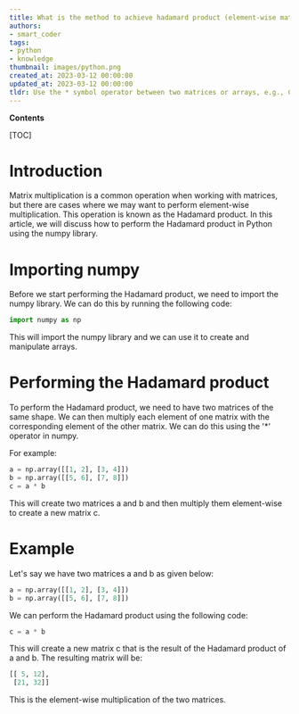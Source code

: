 ```yaml
---
title: What is the method to achieve hadamard product (element-wise matrix multiplication) using numpy?
authors:
- smart_coder
tags:
- python
- knowledge
thumbnail: images/python.png
created_at: 2023-03-12 00:00:00
updated_at: 2023-03-12 00:00:00
tldr: Use the * symbol operator between two matrices or arrays, e.g., C = A * B to perform element-wise matrix multiplication (Hadamard product) in numpy.
---
```


**Contents**

[TOC]

# Introduction

Matrix multiplication is a common operation when working with matrices, but there are cases where we may want to perform element-wise multiplication. This operation is known as the Hadamard product. In this article, we will discuss how to perform the Hadamard product in Python using the numpy library.

# Importing numpy

Before we start performing the Hadamard product, we need to import the numpy library. We can do this by running the following code:

``` python
import numpy as np
```

This will import the numpy library and we can use it to create and manipulate arrays.

# Performing the Hadamard product

To perform the Hadamard product, we need to have two matrices of the same shape. We can then multiply each element of one matrix with the corresponding element of the other matrix. We can do this using the '*' operator in numpy.

For example:

``` python
a = np.array([[1, 2], [3, 4]])
b = np.array([[5, 6], [7, 8]])
c = a * b
```

This will create two matrices a and b and then multiply them element-wise to create a new matrix c.

# Example

Let's say we have two matrices a and b as given below:

``` python
a = np.array([[1, 2], [3, 4]])
b = np.array([[5, 6], [7, 8]])
```

We can perform the Hadamard product using the following code:

``` python
c = a * b
```

This will create a new matrix c that is the result of the Hadamard product of a and b. The resulting matrix will be:

``` python
[[ 5, 12],
 [21, 32]]
```

This is the element-wise multiplication of the two matrices.
